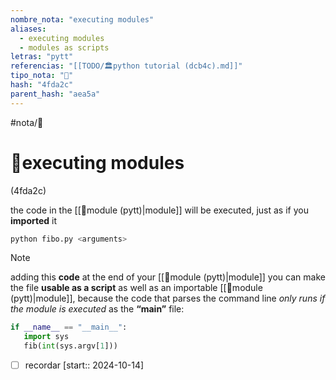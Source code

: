 ```yaml
---
nombre_nota: "executing modules"
aliases:
  - executing modules
  - modules as scripts
letras: "pytt"
referencias: "[[TODO/🏛️python tutorial (dcb4c).md]]"
tipo_nota: "📑"
hash: "4fda2c"
parent_hash: "aea5a"
---
```


#nota/📑

# 📑executing modules
<div class="hash">(4fda2c)</div>


the code in the [[📑module (pytt)|module]] will be executed, just as if you __imported__ it

```python
python fibo.py <arguments>
```


> [!NOTE]
>adding this __code__ at the end of your [[📑module (pytt)|module]] you can make the file __usable as a script__ as well as an importable [[📑module (pytt)|module]], because the code that parses the command line _only runs if the module is executed_ as the __“main”__ file:
>
>```python
>if __name__ == "__main__":
>    import sys
>    fib(int(sys.argv[1]))
>```
>


- [ ] recordar  [start:: 2024-10-14]
